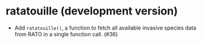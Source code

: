 # ratatouille (development version)
- Add `ratatouille()`, a function to fetch all available invasive species data from RATO in a single function call. (#36)